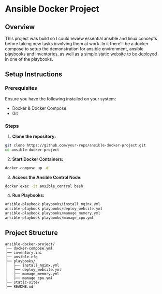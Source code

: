 # Ansible Docker Project

## Overview

This project was build so I could review essential ansible and linux concepts before taking new tasks involving them at work. In it there'll be a docker compose to setup the demonstration for ansible environment, ansible playbooks and inventories, as well as a simple static website to be deployed in one of the playbooks.

## Setup Instructions

### Prerequisites

Ensure you have the following installed on your system:
- Docker & Docker Compose
- Git

### Steps

1. **Clone the repository:**

```sh
git clone https://github.com/your-repo/ansible-docker-project.git
cd ansible-docker-project
```

2. **Start Docker Containers:**

```sh
docker-compose up -d
```

3. **Access the Ansible Control Node:**

```sh
docker exec -it ansible_control bash
```

4. **Run Playbooks:**

```sh
ansible-playbook playbooks/install_nginx.yml
ansible-playbook playbooks/deploy_website.yml
ansible-playbook playbooks/manage_memory.yml
ansible-playbook playbooks/manage_cpu.yml
```

## Project Structure

```
ansible-docker-project/
│── docker-compose.yml
│── inventory.ini
│── ansible.cfg
│── playbooks/
│   ├── install_nginx.yml
│   ├── deploy_website.yml
│   ├── manage_memory.yml
│   ├── manage_cpu.yml
│── static-site/
│── README.md
```